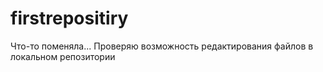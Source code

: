 # firstrepositiry
Что-то поменяла...
Проверяю возможность редактирования файлов в локальном репозитории

